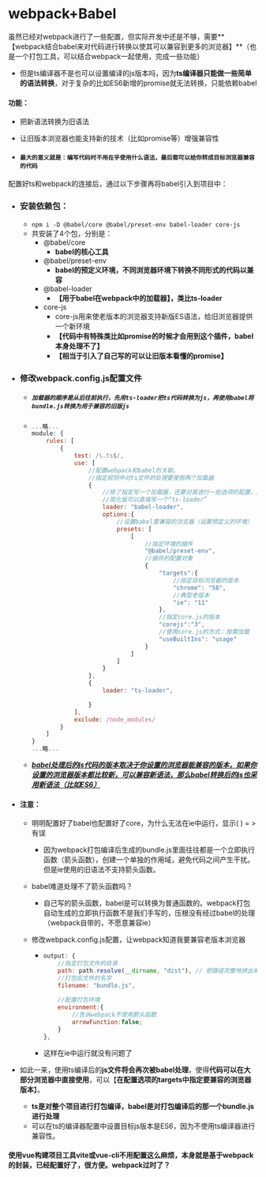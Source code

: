 # webpack+Babel

虽然已经对webpack进行了一些配置，但实际开发中还是不够，需要**【webpack结合babel来对代码进行转换以使其可以兼容到更多的浏览器】**（也是一个打包工具，可以结合webpack一起使用，完成一些功能）

- 但是ts编译器不是也可以设置编译的js版本吗，因为**ts编译器只能做一些简单的语法转换**，对于复杂的比如ES6新增的promise就无法转换，只能依赖babel

#### 功能：

- 把新语法转换为旧语法

- 让旧版本浏览器也能支持新的技术（比如promise等）增强兼容性

- #### `最大的意义就是：编写代码时不用在乎使用什么语法，最后都可以给你转成目标浏览器兼容的代码`

配置好ts和webpack的连接后，通过以下步骤再将babel引入到项目中：

- ### 安装依赖包：

   - ```npm i -D @babel/core @babel/preset-env babel-loader core-js```
   - 共安装了4个包，分别是：
     - @babel/core
       - **babel的核心工具**
     - @babel/preset-env
       - **babel的预定义环境，不同浏览器环境下转换不同形式的代码以兼容**
     - @babel-loader
       - **【用于babel在webpack中的加载器】，类比ts-loader**
     - core-js
       - core-js用来使老版本的浏览器支持新版ES语法，给旧浏览器提供一个新环境
       - **【代码中有特殊类比如promise的时候才会用到这个插件，babel本身处理不了】**
       - **【相当于引入了自己写的可以让旧版本看懂的promise】**

- ### 修改webpack.config.js配置文件

   - ##### `加载器的顺序是从后往前执行，先用ts-loader把ts代码转换为js，再使用babel将bundle.js转换为用于兼容的旧版js`

   - ```javascript
     ...略...
     module: {
         rules: [
             {
                 test: /\.ts$/,
                 use: [
                     //配置webpack和babel的关联。
                     //指定规则中对ts文件的处理要使用两个加载器
                     {
                         //除了指定写一个加载器，还要对其进行一些选项的配置，所以外面要用括号包裹（复杂版）
                         //简化版可以直接写一个“ts-loader”
                         loader: "babel-loader",
                         options:{
                             //设置babel要兼容的浏览器（设置预定义的环境）
                             presets: [
                                 [
                                     //指定环境的插件
                                     "@babel/preset-env",
                                     //插件的配置对象
                                     {
                                         "targets":{
                                             //指定目标浏览器的版本
                                             "chrome": "58",
                                             //典型老版本
                                             "ie": "11"
                                         },
                                         //指定core.js的版本
                                         "corejs":"3",
                                         //使用core.js的方式：按需加载
                                         "useBuiltIns": "usage"
                                     }
                                 ]
                             ]
                         }
                     },
                     {
                         loader: "ts-loader",
     
                     }
                 ],
                 exclude: /node_modules/
             }
         ]
     }
     ...略...
     ```

   - **<u>*babel处理后的js代码的版本取决于你设置的浏览器能兼容的版本，如果你设置的浏览器版本都比较新，可以兼容新语法，那么babel转换后的js也采用新语法（比如ES6）*</u>**

- #### 注意：

  - 明明配置好了babel也配置好了core，为什么无法在ie中运行，显示( ) = >有误

    - 因为webpack打包编译后生成的bundle.js里面往往都是一个立即执行函数（箭头函数），创建一个单独的作用域，避免代码之间产生干扰。但是ie使用的旧语法不支持箭头函数。

  - babel难道处理不了箭头函数吗？

    - 自己写的箭头函数，babel是可以转换为普通函数的。webpack打包自动生成的立即执行函数不是我们手写的，压根没有经过babel的处理（webpack自带的，不愿意兼容ie）

  - 修改webpack.config.js配置，让webpack知道我要兼容老版本浏览器

    - ```js
      output: {
          //指定打包文件的目录
          path: path.resolve(__dirname, "dist"), // 把路径完整地拼出来
          //打包后文件的名字
          filename: "bundle.js",
          
          //配置打包环境
          environment:{
              //告诉webpack不使用箭头函数
              arrowFunction:false;
          }
      },
      ```

    - 这样在ie中运行就没有问题了

- 如此一来，使用ts编译后的**js文件将会再次被babel处理**，使得**代码可以在大部分浏览器中直接使用**，可以【**在配置选项的targets中指定要兼容的浏览器版本**】。

  - **ts是对整个项目进行打包编译，babel是对打包编译后的那一个bundle.js进行处理**
  - 可以在ts的编译器配置中设置目标js版本是ES6，因为不使用ts编译器进行兼容性。



#### 使用vue构建项目工具vite或vue-cli不用配置这么麻烦，本身就是基于webpack的封装，已经配置好了，很方便。webpack过时了？